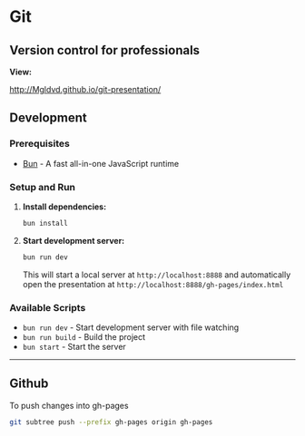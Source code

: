 # Git

## Version control for professionals

**View:**

http://Mgldvd.github.io/git-presentation/

## Development

### Prerequisites
- [Bun](https://bun.sh/) - A fast all-in-one JavaScript runtime

### Setup and Run

1. **Install dependencies:**
   ```bash
   bun install
   ```

2. **Start development server:**
   ```bash
   bun run dev
   ```
   This will start a local server at `http://localhost:8888` and automatically open the presentation at `http://localhost:8888/gh-pages/index.html`

### Available Scripts

- `bun run dev` - Start development server with file watching
- `bun run build` - Build the project
- `bun start` - Start the server

-----

## Github

To push changes into gh-pages

```bash
git subtree push --prefix gh-pages origin gh-pages
```
